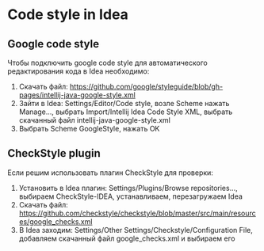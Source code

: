 # Code style in Idea

## Google code style

Чтобы подключить google code style для автоматического редактирования кода в Idea необходимо:
1. Скачать файл: https://github.com/google/styleguide/blob/gh-pages/intellij-java-google-style.xml
2. Зайти в Idea: Settings/Editor/Code style, возле Scheme нажать Manage...,
выбрать Import/Intellij Idea Code Style XML, выбрать скачанный файл intellij-java-google-style.xml
3. Выбрать Scheme GoogleStyle, нажать OK

## CheckStyle plugin

Если решим использовать плагин CheckStyle для проверки:
1. Установить в Idea плагин: Settings/Plugins/Browse repositories..., выбираем CheckStyle-IDEA, устанавливаем, перезагружаем Idea
2. Скачать файл: https://github.com/checkstyle/checkstyle/blob/master/src/main/resources/google_checks.xml
3. В Idea заходим: Settings/Other Settings/Checkstyle/Configuration File, добавляем скачанный файл google_checks.xml и выбираем его
